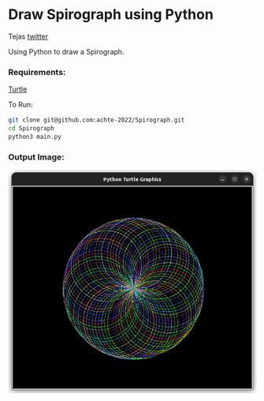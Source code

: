 # Draw Spirograph using Python

Tejas [twitter](https://twitter.com/achte_te)

Using Python to draw a Spirograph.

### Requirements:
[Turtle](https://docs.python.org/3/library/turtle.html)


To Run:

```sh
git clone git@github.com:achte-2022/Spirograph.git
cd Spirograph
python3 main.py
```

### Output Image:

![image](images/output_image.png)